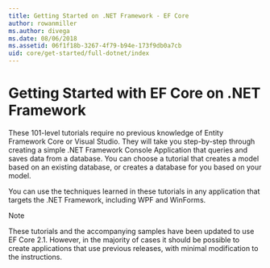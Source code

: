 ```yaml
---
title: Getting Started on .NET Framework - EF Core
author: rowanmiller
ms.author: divega
ms.date: 08/06/2018
ms.assetid: 06f1f18b-3267-4f79-b94e-173f9db0a7cb
uid: core/get-started/full-dotnet/index
---
```


# Getting Started with EF Core on .NET Framework

These 101-level tutorials require no previous knowledge of Entity Framework Core or Visual Studio. They will take you step-by-step through creating a simple .NET Framework Console Application that queries and saves data from a database. You can choose a tutorial that creates a model based on an existing database, or creates a database for you based on your model.

You can use the techniques learned in these tutorials in any application that targets the .NET Framework, including WPF and WinForms.

> [!NOTE]  
> These tutorials and the accompanying samples have been updated to use EF Core 2.1. However, in the majority of cases it should be possible to create applications that use previous releases, with minimal modification to the instructions.
